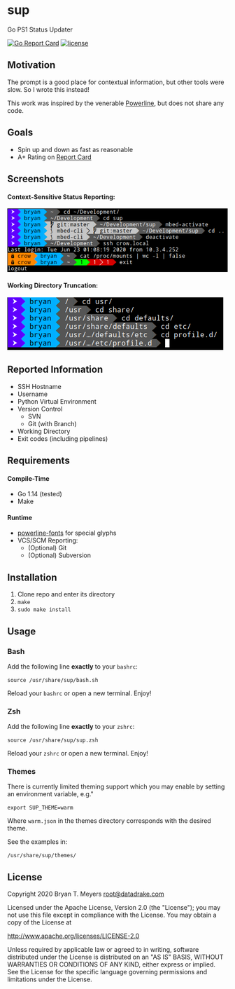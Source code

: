 # sup
Go PS1 Status Updater

[![Go Report Card](https://goreportcard.com/badge/github.com/DataDrake/sup)](https://goreportcard.com/report/github.com/DataDrake/sup) [![license](https://img.shields.io/github/license/DataDrake/sup.svg)]()

## Motivation

The prompt is a good place for contextual information, but other tools were slow. So I wrote this instead!

This work was inspired by the venerable [Powerline](https://github.com/powerline/powerline), but does not share any code.

## Goals

 * Spin up and down as fast as reasonable
 * A+ Rating on [Report Card](https://goreportcard.com/report/github.com/DataDrake/sup)
 
## Screenshots

#### Context-Sensitive Status Reporting:
![Status](images/status.png)

#### Working Directory Truncation:
![Dirs](images/dirs.png)
 
## Reported Information

* SSH Hostname
* Username
* Python Virtual Environment
* Version Control
  * SVN
  * Git (with Branch)
* Working Directory
* Exit codes (including pipelines)

## Requirements

#### Compile-Time
* Go 1.14 (tested)
* Make

#### Runtime
* [powerline-fonts](https://github.com/powerline/fonts) for special glyphs
* VCS/SCM Reporting:
  * (Optional) Git
  * (Optional) Subversion

## Installation

1. Clone repo and enter its directory
2. `make`
3. `sudo make install`

## Usage

### Bash
Add the following line **exactly** to your `bashrc`:
```
source /usr/share/sup/bash.sh
```
Reload your `bashrc` or open a new terminal. Enjoy!

### Zsh
Add the following line **exactly** to your `zshrc`:
```
source /usr/share/sup/sup.zsh
```
Reload your `zshrc` or open a new terminal. Enjoy!

### Themes
There is currently limited theming support which you may enable by setting an environment variable, e.g."
```
export SUP_THEME=warm
```
Where `warm.json` in the themes directory corresponds with the desired theme.

See the examples in:
```
/usr/share/sup/themes/
```

## License
 
Copyright 2020 Bryan T. Meyers <root@datadrake.com>
 
Licensed under the Apache License, Version 2.0 (the "License");
you may not use this file except in compliance with the License.
You may obtain a copy of the License at
 
http://www.apache.org/licenses/LICENSE-2.0
 
Unless required by applicable law or agreed to in writing, software
distributed under the License is distributed on an "AS IS" BASIS,
WITHOUT WARRANTIES OR CONDITIONS OF ANY KIND, either express or implied.
See the License for the specific language governing permissions and
limitations under the License.
